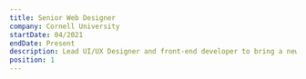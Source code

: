 ```yaml
---
title: Senior Web Designer
company: Cornell University
startDate: 04/2021
endDate: Present
description: Lead UI/UX Designer and front-end developer to bring a new dimension of creative sophistication to the university's central web properties.
position: 1
---
```

